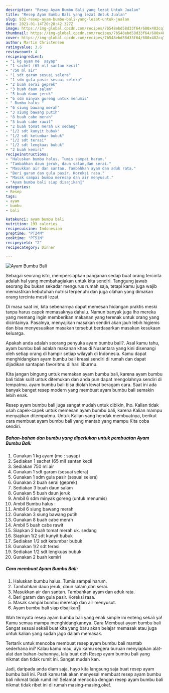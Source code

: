 ```yaml
---
description: "Resep Ayam Bumbu Bali yang lezat Untuk Jualan"
title: "Resep Ayam Bumbu Bali yang lezat Untuk Jualan"
slug: 932-resep-ayam-bumbu-bali-yang-lezat-untuk-jualan
date: 2021-01-14T20:28:42.327Z
image: https://img-global.cpcdn.com/recipes/7b548ebd58d33f64/680x482cq70/ayam-bumbu-bali-foto-resep-utama.jpg
thumbnail: https://img-global.cpcdn.com/recipes/7b548ebd58d33f64/680x482cq70/ayam-bumbu-bali-foto-resep-utama.jpg
cover: https://img-global.cpcdn.com/recipes/7b548ebd58d33f64/680x482cq70/ayam-bumbu-bali-foto-resep-utama.jpg
author: Martin Christensen
ratingvalue: 3.6
reviewcount: 4
recipeingredient:
- "1 kg ayam me  sayap"
- "1 sachet (65 ml) santan kecil"
- "750 ml air"
- "1 sdt garam sesuai selera"
- "1 sdm gula pasir sesuai selera"
- "2 buah serai geprek"
- "3 buah daun salam"
- "5 buah daun jeruk"
- "6 sdm minyak goreng untuk menumis"
- " Bumbu halus "
- "6 siung bawang merah"
- "3 siung bawang putih"
- "8 buah cabe merah"
- "5 buah cabe rawit"
- "2 buah tomat merah uk sedang"
- "1/2 sdt kunyit bubuk"
- "1/2 sdt ketumbar bubuk"
- "1/2 sdt terasi"
- "1/2 sdt lengkuas bubuk"
- "2 buah kemiri"
recipeinstructions:
- "Haluskan bumbu halus. Tumis sampai harum."
- "Tambahkan daun jeruk, daun salam,dan serai."
- "Masukkan air dan santan. Tambahkan ayam dan aduk rata."
- "Beri garam dan gula pasir. Koreksi rasa."
- "Masak sampai bumbu meresap dan air menyusut."
- "Ayam bumbu bali siap disajikan🤗"
categories:
- Resep
tags:
- ayam
- bumbu
- bali

katakunci: ayam bumbu bali 
nutrition: 193 calories
recipecuisine: Indonesian
preptime: "PT24M"
cooktime: "PT51M"
recipeyield: "2"
recipecategory: Dinner

---
```



![Ayam Bumbu Bali](https://img-global.cpcdn.com/recipes/7b548ebd58d33f64/680x482cq70/ayam-bumbu-bali-foto-resep-utama.jpg)

Sebagai seorang istri, mempersiapkan panganan sedap buat orang tercinta adalah hal yang membahagiakan untuk kita sendiri. Tanggung jawab seorang ibu bukan sekadar mengurus rumah saja, tetapi kamu juga wajib memastikan kebutuhan nutrisi terpenuhi dan juga olahan yang dimakan orang tercinta mesti lezat.

Di masa  saat ini, kita sebenarnya dapat memesan hidangan praktis meski tanpa harus capek memasaknya dahulu. Namun banyak juga lho mereka yang memang ingin memberikan makanan yang terenak untuk orang yang dicintainya. Pasalnya, menyajikan masakan sendiri akan jauh lebih higienis dan bisa menyesuaikan masakan tersebut berdasarkan masakan kesukaan keluarga. 



Apakah anda adalah seorang penyuka ayam bumbu bali?. Asal kamu tahu, ayam bumbu bali adalah makanan khas di Nusantara yang kini disenangi oleh setiap orang di hampir setiap wilayah di Indonesia. Kamu dapat menghidangkan ayam bumbu bali kreasi sendiri di rumah dan dapat dijadikan santapan favoritmu di hari liburmu.

Kita jangan bingung untuk memakan ayam bumbu bali, karena ayam bumbu bali tidak sulit untuk ditemukan dan anda pun dapat mengolahnya sendiri di tempatmu. ayam bumbu bali bisa diolah lewat beragam cara. Saat ini ada banyak banget resep modern yang membuat ayam bumbu bali semakin lebih enak.

Resep ayam bumbu bali juga sangat mudah untuk dibikin, lho. Kalian tidak usah capek-capek untuk memesan ayam bumbu bali, karena Kalian mampu menyajikan ditempatmu. Untuk Kalian yang hendak membuatnya, berikut cara membuat ayam bumbu bali yang mantab yang mampu Kita coba sendiri.

<!--inarticleads1-->

##### Bahan-bahan dan bumbu yang diperlukan untuk pembuatan Ayam Bumbu Bali:

1. Gunakan 1 kg ayam (me : sayap)
1. Sediakan 1 sachet (65 ml) santan kecil
1. Sediakan 750 ml air
1. Gunakan 1 sdt garam (sesuai selera)
1. Gunakan 1 sdm gula pasir (sesuai selera)
1. Gunakan 2 buah serai (geprek)
1. Sediakan 3 buah daun salam
1. Gunakan 5 buah daun jeruk
1. Ambil 6 sdm minyak goreng (untuk menumis)
1. Ambil  Bumbu halus :
1. Ambil 6 siung bawang merah
1. Gunakan 3 siung bawang putih
1. Gunakan 8 buah cabe merah
1. Ambil 5 buah cabe rawit
1. Siapkan 2 buah tomat merah uk. sedang
1. Siapkan 1/2 sdt kunyit bubuk
1. Sediakan 1/2 sdt ketumbar bubuk
1. Gunakan 1/2 sdt terasi
1. Sediakan 1/2 sdt lengkuas bubuk
1. Gunakan 2 buah kemiri




<!--inarticleads2-->

##### Cara membuat Ayam Bumbu Bali:

1. Haluskan bumbu halus. Tumis sampai harum.
1. Tambahkan daun jeruk, daun salam,dan serai.
1. Masukkan air dan santan. Tambahkan ayam dan aduk rata.
1. Beri garam dan gula pasir. Koreksi rasa.
1. Masak sampai bumbu meresap dan air menyusut.
1. Ayam bumbu bali siap disajikan🤗




Wah ternyata resep ayam bumbu bali yang enak simple ini enteng sekali ya! Kamu semua mampu menghidangkannya. Cara Membuat ayam bumbu bali Sangat sesuai sekali buat kita yang baru akan belajar memasak atau juga untuk kalian yang sudah jago dalam memasak.

Tertarik untuk mencoba membuat resep ayam bumbu bali mantab sederhana ini? Kalau kamu mau, ayo kamu segera buruan menyiapkan alat-alat dan bahan-bahannya, lalu buat deh Resep ayam bumbu bali yang nikmat dan tidak rumit ini. Sangat mudah kan. 

Jadi, daripada anda diam saja, hayo kita langsung saja buat resep ayam bumbu bali ini. Pasti kamu tak akan menyesal membuat resep ayam bumbu bali nikmat tidak rumit ini! Selamat mencoba dengan resep ayam bumbu bali nikmat tidak ribet ini di rumah masing-masing,oke!.

